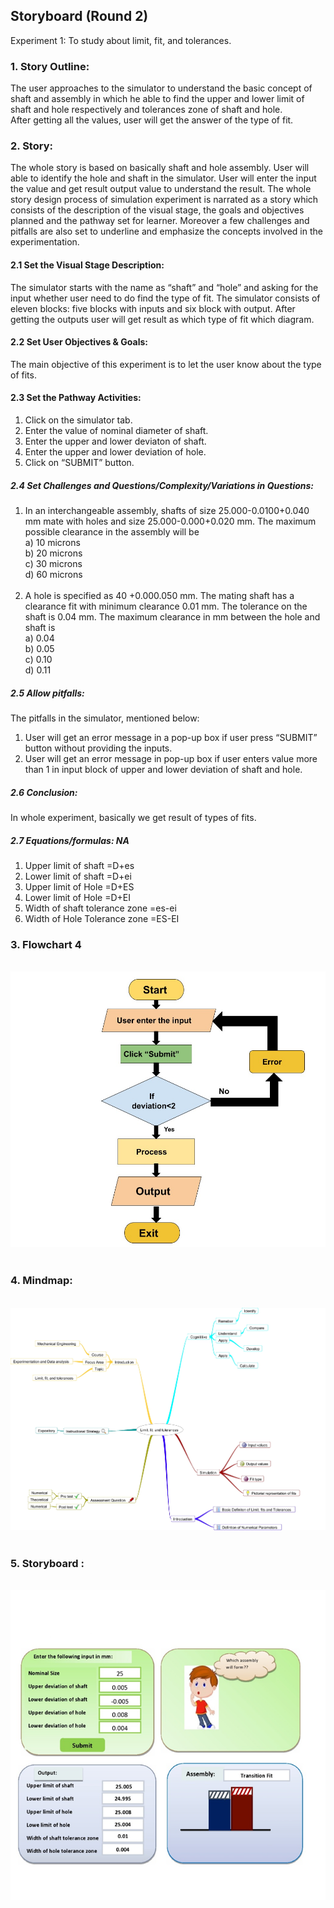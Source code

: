 ## Storyboard (Round 2)

Experiment 1: To study about limit, fit, and tolerances.<br>

### 1. Story Outline:

The user approaches to the simulator to understand the basic concept of shaft and assembly in which he able to find the upper and lower limit of shaft and hole respectively and tolerances zone of shaft and hole.<br>
After getting all the values, user will get the answer of the type of fit.<br>

### 2. Story:

The whole story is based on basically shaft and hole assembly. User will able to identify the hole and shaft in the simulator. User will enter the input the value and get result output value to understand the result. The whole story design process of simulation experiment is narrated as a story which consists of the description of the visual stage, the goals and objectives planned and the pathway set for learner. Moreover a few challenges and pitfalls are also set to underline and emphasize the concepts involved in the experimentation.<br>

#### 2.1 Set the Visual Stage Description:
The simulator starts with the name as “shaft” and “hole” and asking for the input whether user need to do find the type of fit. The simulator consists of eleven blocks: five blocks with inputs and six block with output. After getting the outputs user will get result as which type of fit which diagram.<br>

#### 2.2 Set User Objectives & Goals:
The main objective of this experiment is to let the user know about the type of fits.<br>

#### 2.3 Set the Pathway Activities:

1.	Click on the simulator tab.<br>
2.	Enter the value of nominal diameter of shaft.<br>
3.	Enter the upper and lower deviaton of shaft.<br>
4.	Enter the upper and lower deviation of hole.<br>
5.	Click on “SUBMIT” button.<br>


##### 2.4 Set Challenges and Questions/Complexity/Variations in Questions:
1.	In an interchangeable assembly, shafts of size 25.000-0.0100+0.040   mm mate with holes and size 25.000-0.000+0.020 mm. The maximum possible clearance in the assembly will be <br>
a)	10 microns <br>
b)	20 microns <br>
c)	30 microns <br>
d)	60 microns <br><br>
2.	A hole is specified as 40 +0.000.050 mm. The mating shaft has a clearance fit with minimum clearance 0.01 mm. The tolerance on the shaft is 0.04 mm. The maximum clearance in mm between the hole and shaft is<br>
a)	0.04 <br>
b)	0.05<br>
c)	0.10<br>
d)	0.11<br>

##### 2.5 Allow pitfalls:
The pitfalls in the simulator, mentioned below:<br>
1.	User will get an error message in a pop-up box if user press “SUBMIT” button without providing the inputs.<br>
2.	User will get an error message in pop-up box if user enters value more  than 1 in input block of upper and lower deviation of shaft and hole.<br>


##### 2.6 Conclusion:
In whole experiment, basically we get result of types of fits.<br>

##### 2.7 Equations/formulas: NA
1.	Upper limit of shaft =D+es <br>
2.	Lower limit of shaft =D+ei <br>
3.	Upper limit of Hole =D+ES <br>
4.	Lower limit of Hole =D+EI <br>
5.	Width of shaft tolerance zone =es-ei <br>
6.	Width of Hole Tolerance zone =ES-EI <br>


### 3. Flowchart 4
<br>
<img src="flowchart/flowchart.png"/><br><br>

### 4. Mindmap:
<br>
<img src="mindmap/Mind mapping_page.png"/><br><br>
 
### 5. Storyboard :
<br>
<img src="Storyboard/storyboard.png"/><br><br>

<!-- Storyboard: <a href="Storyboard/storyboard.png"> [here]</a> -->
<br>